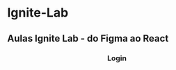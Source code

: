  <h1> Ignite-Lab </h1>
 <h2> Aulas Ignite Lab - do Figma ao React </h2>
<div align= "center">
<h3> Login </h3>
<img align="center" scr=""https://github.com/larissasouz/Ignite-Lab/blob/8539a3779ada049f10f62c13aa22ff7d5eaff3d9/Imagens/Login.png">
</div>
